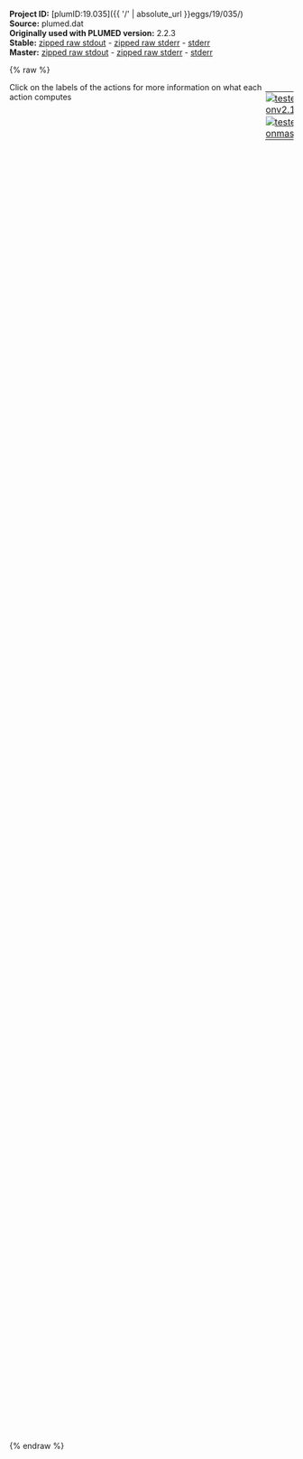 **Project ID:** [plumID:19.035]({{ '/' | absolute_url }}eggs/19/035/)  
**Source:** plumed.dat  
**Originally used with PLUMED version:** 2.2.3  
**Stable:** [zipped raw stdout](plumed.dat.plumed.stdout.txt.zip) - [zipped raw stderr](plumed.dat.plumed.stderr.txt.zip) - [stderr](plumed.dat.plumed.stderr)  
**Master:** [zipped raw stdout](plumed.dat.plumed_master.stdout.txt.zip) - [zipped raw stderr](plumed.dat.plumed_master.stderr.txt.zip) - [stderr](plumed.dat.plumed_master.stderr)  

{% raw %}
<div style="width: 100%; float:left">
<div style="width: 90%; float:left" id="value_details_data/plumed.dat"> Click on the labels of the actions for more information on what each action computes </div>
<div style="width: 10%; float:left"><table><tr><td style="padding:1px"><a href="plumed.dat.plumed.stderr"><img src="https://img.shields.io/badge/v2.10-passing-green.svg" alt="tested onv2.10" /></a></td></tr><tr><td style="padding:1px"><a href="plumed.dat.plumed_master.stderr"><img src="https://img.shields.io/badge/master-passing-green.svg" alt="tested onmaster" /></a></td></tr></table></div></div>
<pre style="width=97%;">
<span style="color:blue" class="comment">###</span>
<span style="color:blue" class="comment">### CENTER OF MASS DEFINITIONS</span>
<span style="color:blue" class="comment">###</span>
<br/><span style="color:blue" class="comment"># COM of both protomers (only BB atoms)</span>
<b name="data/plumed.datCOM1" onclick='showPath("data/plumed.dat","data/plumed.datCOM1","data/plumed.datCOM1","violet")'>COM1</b><span style="display:none;" id="data/plumed.datCOM1">The COM action with label <b>COM1</b> calculates the following quantities:<table  align="center" frame="void" width="95%" cellpadding="5%"><tr><td width="5%"><b> Quantity </b>  </td><td width="5%"><b> Type </b>  </td><td><b> Description </b> </td></tr><tr><td width="5%">COM1</td><td width="5%"><font color="violet">atoms</font></td><td>virtual atom calculated by COM action</td></tr></table></span>: <span class="plumedtooltip" style="color:green">COM<span class="right">Calculate the center of mass for a group of atoms. <a href="https://www.plumed.org/doc-master/user-doc/html/_c_o_m.html" style="color:green">More details</a><i></i></span></span> <span class="plumedtooltip">ATOMS<span class="right">the list of atoms which are involved the virtual atom's definition<i></i></span></span>=1,3,5,7,8,10,12,14,16,17,19,23,25,27,29,31,33,35,36,38,42,43,45,49,51,53,55,59,61,63,65,68,72,74,77,79,82,84,85,87,89,91,95,97,101,103,105,106,108,109,111,112,114,115,117,119,121,123,125,129,131,133,135,137,141,143,145,146,148,153,155,159,160,162,164,166,168,171,173,175,177,179,181,183,187,191,193,195,199,201,203,205,209,211,213,215,217,219,221,223,225,228,232,234,235,237,243,247,249,251,254,255,257,259,263,266,268,270,273,275,276,279,281,283,285,287,289,291,296,298,300,302,304,305,307,308,310,312,314,316,320,322,323,325,327,330,334,337,339,340,342,344,346,348,350,352,354,358,360,364,366,368,373,377,382,384,386,388,390,393,395,397,399,403,405,409,410,414,416,418,420,422,424,426,428,430,432,434,438,439,441,443,445,447,450,452,455,457,459,462,464,466,468,469,471,474,476,479,481,484,486,488,491,494,496,498,501,503,505,507,509,511,513,514,516,520,522,524,526,531,533,535,537,541,543,547,549,551,553,556,557,559,561,563,565,567,569,571,573,577,579,581,583,585,590,594,598,600,602,603,605,606,610,612,614,616,618,620,622,624,626,628,632,633,637,639,641,643,645,649,652,655,657,661,664,666,670,672
<b name="data/plumed.datCOM2" onclick='showPath("data/plumed.dat","data/plumed.datCOM2","data/plumed.datCOM2","violet")'>COM2</b><span style="display:none;" id="data/plumed.datCOM2">The COM action with label <b>COM2</b> calculates the following quantities:<table  align="center" frame="void" width="95%" cellpadding="5%"><tr><td width="5%"><b> Quantity </b>  </td><td width="5%"><b> Type </b>  </td><td><b> Description </b> </td></tr><tr><td width="5%">COM2</td><td width="5%"><font color="violet">atoms</font></td><td>virtual atom calculated by COM action</td></tr></table></span>: <span class="plumedtooltip" style="color:green">COM<span class="right">Calculate the center of mass for a group of atoms. <a href="https://www.plumed.org/doc-master/user-doc/html/_c_o_m.html" style="color:green">More details</a><i></i></span></span> <span class="plumedtooltip">ATOMS<span class="right">the list of atoms which are involved the virtual atom's definition<i></i></span></span>=674,676,678,680,681,683,685,687,689,690,692,696,698,700,702,704,706,708,709,711,715,716,718,722,724,726,728,732,734,736,738,741,745,747,750,752,755,757,758,760,762,764,768,770,774,776,778,779,781,782,784,785,787,788,790,792,794,796,798,802,804,806,808,810,814,816,818,819,821,826,828,832,833,835,837,839,841,844,846,848,850,852,854,856,860,864,866,868,872,874,876,878,882,884,886,888,890,892,894,896,898,901,905,907,908,910,916,920,922,924,927,928,930,932,936,939,941,943,946,948,949,952,954,956,958,960,962,964,969,971,973,975,977,978,980,981,983,985,987,989,993,995,996,998,1000,1003,1007,1010,1012,1013,1015,1017,1019,1021,1023,1025,1027,1031,1033,1037,1039,1041,1046,1050,1055,1057,1059,1061,1063,1066,1068,1070,1072,1076,1078,1082,1083,1087,1089,1091,1093,1095,1097,1099,1101,1103,1105,1107,1111,1112,1114,1116,1118,1120,1123,1125,1128,1130,1132,1135,1137,1139,1141,1142,1144,1147,1149,1152,1154,1157,1159,1161,1164,1167,1169,1171,1174,1176,1178,1180,1182,1184,1186,1187,1189,1193,1195,1197,1199,1204,1206,1208,1210,1214,1216,1220,1222,1224,1226,1229,1230,1232,1234,1236,1238,1240,1242,1244,1246,1250,1252,1254,1256,1258,1263,1267,1271,1273,1275,1276,1278,1279,1283,1285,1287,1289,1291,1293,1295,1297,1299,1301,1305,1306,1310,1312,1314,1316,1318,1322,1325,1328,1330,1334,1337,1339,1343,1345
<span style="color:blue" class="comment"># COM of Helix 1 for both protomers (only BB atoms)</span>
<b name="data/plumed.datHCOM1" onclick='showPath("data/plumed.dat","data/plumed.datHCOM1","data/plumed.datHCOM1","violet")'>HCOM1</b><span style="display:none;" id="data/plumed.datHCOM1">The COM action with label <b>HCOM1</b> calculates the following quantities:<table  align="center" frame="void" width="95%" cellpadding="5%"><tr><td width="5%"><b> Quantity </b>  </td><td width="5%"><b> Type </b>  </td><td><b> Description </b> </td></tr><tr><td width="5%">HCOM1</td><td width="5%"><font color="violet">atoms</font></td><td>virtual atom calculated by COM action</td></tr></table></span>: <span class="plumedtooltip" style="color:green">COM<span class="right">Calculate the center of mass for a group of atoms. <a href="https://www.plumed.org/doc-master/user-doc/html/_c_o_m.html" style="color:green">More details</a><i></i></span></span> <span class="plumedtooltip">ATOMS<span class="right">the list of atoms which are involved the virtual atom's definition<i></i></span></span>=1,3,5,7,8,10,12,14,16,17,19,23,25,27,29,31,33,35,36,38,42,43,45,49,51,53,55,59,61,63,65
<b name="data/plumed.datHCOM2" onclick='showPath("data/plumed.dat","data/plumed.datHCOM2","data/plumed.datHCOM2","violet")'>HCOM2</b><span style="display:none;" id="data/plumed.datHCOM2">The COM action with label <b>HCOM2</b> calculates the following quantities:<table  align="center" frame="void" width="95%" cellpadding="5%"><tr><td width="5%"><b> Quantity </b>  </td><td width="5%"><b> Type </b>  </td><td><b> Description </b> </td></tr><tr><td width="5%">HCOM2</td><td width="5%"><font color="violet">atoms</font></td><td>virtual atom calculated by COM action</td></tr></table></span>: <span class="plumedtooltip" style="color:green">COM<span class="right">Calculate the center of mass for a group of atoms. <a href="https://www.plumed.org/doc-master/user-doc/html/_c_o_m.html" style="color:green">More details</a><i></i></span></span> <span class="plumedtooltip">ATOMS<span class="right">the list of atoms which are involved the virtual atom's definition<i></i></span></span>=674,676,678,680,681,683,685,687,689,690,692,696,698,700,702,704,706,708,709,711,715,716,718,722,724,726,728,732,734,736,738

<span style="color:blue" class="comment">###</span>
<span style="color:blue" class="comment">### DEFINITION DUMMY ATOMS</span>
<span style="color:blue" class="comment">###</span>
<br/><b name="data/plumed.datDUM1" onclick='showPath("data/plumed.dat","data/plumed.datDUM1","data/plumed.datDUM1","violet")'>DUM1</b><span style="display:none;" id="data/plumed.datDUM1">The GROUP action with label <b>DUM1</b> calculates the following quantities:<table  align="center" frame="void" width="95%" cellpadding="5%"><tr><td width="5%"><b> Quantity </b>  </td><td width="5%"><b> Type </b>  </td><td><b> Description </b> </td></tr><tr><td width="5%">DUM1</td><td width="5%"><font color="violet">atoms</font></td><td>indices of atoms specified in GROUP</td></tr></table></span>: <span class="plumedtooltip" style="color:green">GROUP<span class="right">Define a group of atoms so that a particular list of atoms can be referenced with a single label in definitions of CVs or virtual atoms. <a href="https://www.plumed.org/doc-master/user-doc/html/_g_r_o_u_p.html" style="color:green">More details</a><i></i></span></span> <span class="plumedtooltip">ATOMS<span class="right">the numerical indexes for the set of atoms in the group<i></i></span></span>=20424
<b name="data/plumed.datDUM2" onclick='showPath("data/plumed.dat","data/plumed.datDUM2","data/plumed.datDUM2","violet")'>DUM2</b><span style="display:none;" id="data/plumed.datDUM2">The GROUP action with label <b>DUM2</b> calculates the following quantities:<table  align="center" frame="void" width="95%" cellpadding="5%"><tr><td width="5%"><b> Quantity </b>  </td><td width="5%"><b> Type </b>  </td><td><b> Description </b> </td></tr><tr><td width="5%">DUM2</td><td width="5%"><font color="violet">atoms</font></td><td>indices of atoms specified in GROUP</td></tr></table></span>: <span class="plumedtooltip" style="color:green">GROUP<span class="right">Define a group of atoms so that a particular list of atoms can be referenced with a single label in definitions of CVs or virtual atoms. <a href="https://www.plumed.org/doc-master/user-doc/html/_g_r_o_u_p.html" style="color:green">More details</a><i></i></span></span> <span class="plumedtooltip">ATOMS<span class="right">the numerical indexes for the set of atoms in the group<i></i></span></span>=20425
<b name="data/plumed.datZAXE" onclick='showPath("data/plumed.dat","data/plumed.datZAXE","data/plumed.datZAXE","black")'>ZAXE</b><span style="display:none;" id="data/plumed.datZAXE">The DISTANCE action with label <b>ZAXE</b> calculates the following quantities:<table  align="center" frame="void" width="95%" cellpadding="5%"><tr><td width="5%"><b> Quantity </b>  </td><td width="5%"><b> Type </b>  </td><td><b> Description </b> </td></tr><tr><td width="5%">ZAXE.x</td><td width="5%"><font color="black">scalar</font></td><td>the x-component of the vector connecting the two atoms</td></tr><tr><td width="5%">ZAXE.y</td><td width="5%"><font color="black">scalar</font></td><td>the y-component of the vector connecting the two atoms</td></tr><tr><td width="5%">ZAXE.z</td><td width="5%"><font color="black">scalar</font></td><td>the z-component of the vector connecting the two atoms</td></tr></table></span>: <span class="plumedtooltip" style="color:green">DISTANCE<span class="right">Calculate the distance between a pair of atoms. <a href="https://www.plumed.org/doc-master/user-doc/html/_d_i_s_t_a_n_c_e.html" style="color:green">More details</a><i></i></span></span> <span class="plumedtooltip">ATOMS<span class="right">the pair of atom that we are calculating the distance between<i></i></span></span>=<b name="data/plumed.datDUM1">DUM1</b>,<b name="data/plumed.datDUM2">DUM2</b> <span class="plumedtooltip">COMPONENTS<span class="right"> calculate the x, y and z components of the distance separately and store them as label<i></i></span></span>
<br/><span style="color:blue" class="comment">###</span>
<span style="color:blue" class="comment">### DEFINITION OF DISTANCE AND ANGLES</span>
<span style="color:blue" class="comment">###</span>
<br/><b name="data/plumed.datDIST" onclick='showPath("data/plumed.dat","data/plumed.datDIST","data/plumed.datDIST","black")'>DIST</b><span style="display:none;" id="data/plumed.datDIST">The DISTANCE action with label <b>DIST</b> calculates the following quantities:<table  align="center" frame="void" width="95%" cellpadding="5%"><tr><td width="5%"><b> Quantity </b>  </td><td width="5%"><b> Type </b>  </td><td><b> Description </b> </td></tr><tr><td width="5%">DIST</td><td width="5%"><font color="black">scalar</font></td><td>the DISTANCE between this pair of atoms</td></tr></table></span>: <span class="plumedtooltip" style="color:green">DISTANCE<span class="right">Calculate the distance between a pair of atoms. <a href="https://www.plumed.org/doc-master/user-doc/html/_d_i_s_t_a_n_c_e.html" style="color:green">More details</a><i></i></span></span> <span class="plumedtooltip">ATOMS<span class="right">the pair of atom that we are calculating the distance between<i></i></span></span>=<b name="data/plumed.datCOM1">COM1</b>,<b name="data/plumed.datCOM2">COM2</b> 
<b name="data/plumed.datANG1" onclick='showPath("data/plumed.dat","data/plumed.datANG1","data/plumed.datANG1","black")'>ANG1</b><span style="display:none;" id="data/plumed.datANG1">The TORSION action with label <b>ANG1</b> calculates the following quantities:<table  align="center" frame="void" width="95%" cellpadding="5%"><tr><td width="5%"><b> Quantity </b>  </td><td width="5%"><b> Type </b>  </td><td><b> Description </b> </td></tr><tr><td width="5%">ANG1</td><td width="5%"><font color="black">scalar</font></td><td>the TORSION involving these atoms</td></tr></table></span>: <span class="plumedtooltip" style="color:green">TORSION<span class="right">Calculate a torsional angle. <a href="https://www.plumed.org/doc-master/user-doc/html/_t_o_r_s_i_o_n.html" style="color:green">More details</a><i></i></span></span> <span class="plumedtooltip">VECTOR1<span class="right">two atoms that define a vector<i></i></span></span>=<b name="data/plumed.datHCOM1">HCOM1</b>,<b name="data/plumed.datCOM1">COM1</b> <span class="plumedtooltip">AXIS<span class="right">two atoms that define an axis<i></i></span></span>=<b name="data/plumed.datDUM1">DUM1</b>,<b name="data/plumed.datDUM2">DUM2</b> <span class="plumedtooltip">VECTOR2<span class="right">two atoms that define a vector<i></i></span></span>=<b name="data/plumed.datCOM2">COM2</b>,<b name="data/plumed.datCOM1">COM1</b>
<b name="data/plumed.datANG2" onclick='showPath("data/plumed.dat","data/plumed.datANG2","data/plumed.datANG2","black")'>ANG2</b><span style="display:none;" id="data/plumed.datANG2">The TORSION action with label <b>ANG2</b> calculates the following quantities:<table  align="center" frame="void" width="95%" cellpadding="5%"><tr><td width="5%"><b> Quantity </b>  </td><td width="5%"><b> Type </b>  </td><td><b> Description </b> </td></tr><tr><td width="5%">ANG2</td><td width="5%"><font color="black">scalar</font></td><td>the TORSION involving these atoms</td></tr></table></span>: <span class="plumedtooltip" style="color:green">TORSION<span class="right">Calculate a torsional angle. <a href="https://www.plumed.org/doc-master/user-doc/html/_t_o_r_s_i_o_n.html" style="color:green">More details</a><i></i></span></span> <span class="plumedtooltip">VECTOR1<span class="right">two atoms that define a vector<i></i></span></span>=<b name="data/plumed.datHCOM2">HCOM2</b>,<b name="data/plumed.datCOM2">COM2</b> <span class="plumedtooltip">AXIS<span class="right">two atoms that define an axis<i></i></span></span>=<b name="data/plumed.datDUM1">DUM1</b>,<b name="data/plumed.datDUM2">DUM2</b> <span class="plumedtooltip">VECTOR2<span class="right">two atoms that define a vector<i></i></span></span>=<b name="data/plumed.datCOM1">COM1</b>,<b name="data/plumed.datCOM2">COM2</b>

<span style="color:blue" class="comment">###</span>
<span style="color:blue" class="comment">### DEFINITION OF UMBRELLA SAMPLING RESTRAINTS</span>
<span style="color:blue" class="comment">###</span>
<br/><span id="data/plumed.datdefRESTUS_short"><b name="data/plumed.datRESTUS" onclick='showPath("data/plumed.dat","data/plumed.datRESTUS","data/plumed.datRESTUS","black")'>RESTUS</b><span style="display:none;" id="data/plumed.datRESTUS">The RESTRAINT action with label <b>RESTUS</b> calculates the following quantities:<table  align="center" frame="void" width="95%" cellpadding="5%"><tr><td width="5%"><b> Quantity </b>  </td><td width="5%"><b> Type </b>  </td><td><b> Description </b> </td></tr><tr><td width="5%">RESTUS.bias</td><td width="5%"><font color="black">scalar</font></td><td>the instantaneous value of the bias potential</td></tr><tr><td width="5%">RESTUS.force2</td><td width="5%"><font color="black">scalar</font></td><td>the instantaneous value of the squared force due to this bias potential</td></tr></table></span>: <span class="plumedtooltip" style="color:green">RESTRAINT<span class="right">Adds harmonic and/or linear restraints on one or more variables. This action has <a class="toggler" href='javascript:;' onclick='toggleDisplay("data/plumed.datdefRESTUS");'>hidden defaults</a>. <a href="https://www.plumed.org/doc-master/user-doc/html/_r_e_s_t_r_a_i_n_t.html">More details</a><i></i></span></span> <span class="plumedtooltip">ARG<span class="right">the values the harmonic restraint acts upon<i></i></span></span>=<b name="data/plumed.datDIST">DIST</b>,<b name="data/plumed.datANG1">ANG1</b>,<b name="data/plumed.datANG2">ANG2</b> <span class="plumedtooltip">KAPPA<span class="right"> specifies that the restraint is harmonic and what the values of the force constants on each of the variables are<i></i></span></span>=250.0,100.0,100.0 <span class="plumedtooltip">AT<span class="right">the position of the restraint<i></i></span></span>=4.400,-1.581,-1.284
</span><span id="data/plumed.datdefRESTUS_long" style="display:none;"><b name="data/plumed.datRESTUS" onclick='showPath("data/plumed.dat","data/plumed.datRESTUS","data/plumed.datRESTUS","black")'>RESTUS</b>: <span class="plumedtooltip" style="color:green">RESTRAINT<span class="right">Adds harmonic and/or linear restraints on one or more variables. This action uses the <a class="toggler" href='javascript:;' onclick='toggleDisplay("data/plumed.datdefRESTUS");'>defaults shown here</a>. <a href="https://www.plumed.org/doc-master/user-doc/html/_r_e_s_t_r_a_i_n_t.html">More details</a><i></i></span></span> <span class="plumedtooltip">ARG<span class="right">the values the harmonic restraint acts upon<i></i></span></span>=<b name="data/plumed.datDIST">DIST</b>,<b name="data/plumed.datANG1">ANG1</b>,<b name="data/plumed.datANG2">ANG2</b> <span class="plumedtooltip">KAPPA<span class="right"> specifies that the restraint is harmonic and what the values of the force constants on each of the variables are<i></i></span></span>=250.0,100.0,100.0 <span class="plumedtooltip">AT<span class="right">the position of the restraint<i></i></span></span>=4.400,-1.581,-1.284  <span class="plumedtooltip">SLOPE<span class="right"> specifies that the restraint is linear and what the values of the force constants on each of the variables are<i></i></span></span>=0.0,0.0,0.0
</span><br/><span style="color:blue" class="comment">###</span>
<span style="color:blue" class="comment">### PRINTING OUT</span>
<span style="color:blue" class="comment">###</span>
<span class="plumedtooltip" style="color:green">PRINT<span class="right">Print quantities to a file. <a href="https://www.plumed.org/doc-master/user-doc/html/_p_r_i_n_t.html" style="color:green">More details</a><i></i></span></span> <span class="plumedtooltip">ARG<span class="right">the labels of the values that you would like to print to the file<i></i></span></span>=<b name="data/plumed.datZAXE">ZAXE.x</b>,<b name="data/plumed.datZAXE">ZAXE.y</b>,<b name="data/plumed.datZAXE">ZAXE.z</b> <span class="plumedtooltip">STRIDE<span class="right"> the frequency with which the quantities of interest should be output<i></i></span></span>=25000 <span class="plumedtooltip">FILE<span class="right">the name of the file on which to output these quantities<i></i></span></span>=<b name="data/plumed.datZAXE">ZAXE.dat</b>
<span style="display:none;" id="data/plumed.dat">The PRINT action with label <b></b> calculates something</span><span class="plumedtooltip" style="color:green">PRINT<span class="right">Print quantities to a file. <a href="https://www.plumed.org/doc-master/user-doc/html/_p_r_i_n_t.html" style="color:green">More details</a><i></i></span></span> <span class="plumedtooltip">ARG<span class="right">the labels of the values that you would like to print to the file<i></i></span></span>=<b name="data/plumed.datDIST">DIST</b>,<b name="data/plumed.datANG1">ANG1</b>,<b name="data/plumed.datANG2">ANG2</b>       <span class="plumedtooltip">STRIDE<span class="right"> the frequency with which the quantities of interest should be output<i></i></span></span>=25000 <span class="plumedtooltip">FILE<span class="right">the name of the file on which to output these quantities<i></i></span></span>=COLVALS.dat
<span class="plumedtooltip" style="color:green">PRINT<span class="right">Print quantities to a file. <a href="https://www.plumed.org/doc-master/user-doc/html/_p_r_i_n_t.html" style="color:green">More details</a><i></i></span></span> <span class="plumedtooltip">ARG<span class="right">the labels of the values that you would like to print to the file<i></i></span></span>=<b name="data/plumed.datRESTUS">RESTUS.bias</b>          <span class="plumedtooltip">STRIDE<span class="right"> the frequency with which the quantities of interest should be output<i></i></span></span>=25000 <span class="plumedtooltip">FILE<span class="right">the name of the file on which to output these quantities<i></i></span></span>=EBIAS.dat
</pre>
{% endraw %}
